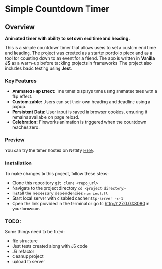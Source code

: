 # Simple Countdown Timer

## Overview

**Animated timer with ability to set own end time and heading.**

This is a simple countdown timer that allows users to set a custom end time and heading. The project was created as a starter portfolio piece and as a tool for counting down to an event for a friend. The app is written in **Vanilla JS** as a warm-up before tackling projects in frameworks. The project also includes basic testing using **Jest**.

### Key Features

- **Animated Flip Effect:** The timer displays time using animated tiles with a flip effect.
- **Customizable:** Users can set their own heading and deadline using a popup.
- **Persistent Data:** User input is saved in browser cookies, ensuring it remains available on page reload.
- **Celebration:** Fireworks animation is triggered when the countdown reaches zero.

### Preview

You can try the timer hosted on Netlify [Here](https://countdown-timer-rb.netlify.app).

### Installation

To make changes to this project, follow these steps:

- Clone this repository `git clone <repo_url>`
- Navigate to the project directory `cd <project-directory>`
- Install the necessary dependencies `npm install`
- Start local server with disabled cache `http-server -c-1`
- Open the link provided in the terminal or go to http://127.0.0.1:8080 in your browser.

### TODO:

Some things need to be fixed:

- file structure
- Jest tests created along with JS code
- JS refactor
- cleanup project
- upload to server
